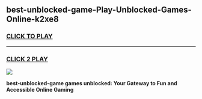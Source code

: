 
## best-unblocked-game-Play-Unblocked-Games-Online-k2xe8
<h3>
<a href="https://premium76.site?title=best-unblocked-game&ref=25A">CLICK TO PLAY</a></h3>
<hr>

<h3>
<a href="https://premium76.site?title=best-unblocked-game&ref=25A">CLICK 2 PLAY</a>
  
</h3>

<a href="https://premium76.site?title=best-unblocked-game&ref=25A"><img src="https://clearcache.store/games.png"></a>


**best-unblocked-game games unblocked: Your Gateway to Fun and Accessible Online Gaming**
